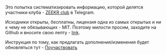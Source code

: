 Это попытка систематизировать информацию, которой делятся участники клуба -
[ZEEKR club](https://t.me/zeekrclub) в Telegram.

Исходники открыты, бесплатны, лицензия одна из самых открытых и ни к чему не
обязывающих - MIT. Поэтому милости просим, заходите на Github и вносите свою
лепту - [link](https://github.com/os-car-man/os-car-man).

Инструкция по тому, как предлагать дополнения/изменения будет обновляться тут -
[Поучаствовать](CONTRIBUTING.md)
